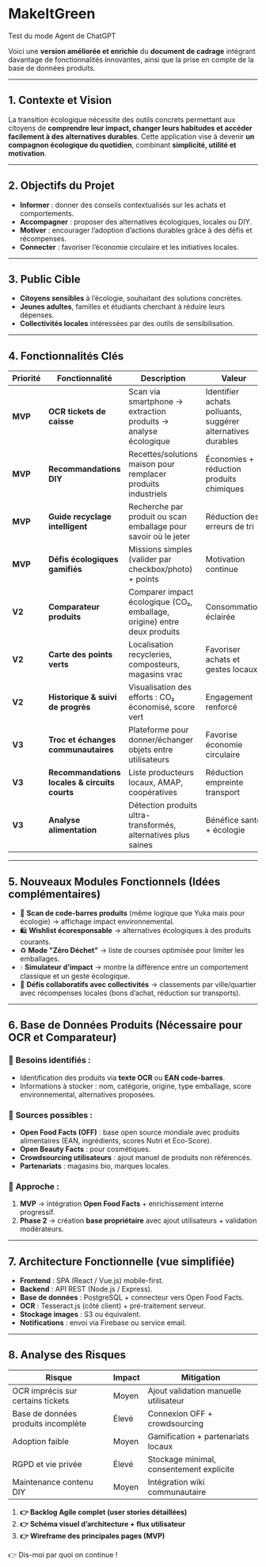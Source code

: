 # MakeItGreen

Test du mode Agent de ChatGPT


Voici une **version améliorée et enrichie** du **document de cadrage** intégrant davantage de fonctionnalités innovantes, ainsi que la prise en compte de la base de données produits.

---

## 1. **Contexte et Vision**

La transition écologique nécessite des outils concrets permettant aux citoyens de **comprendre leur impact, changer leurs habitudes et accéder facilement à des alternatives durables**.
Cette application vise à devenir **un compagnon écologique du quotidien**, combinant **simplicité, utilité et motivation**.

---

## 2. **Objectifs du Projet**

* **Informer** : donner des conseils contextualisés sur les achats et comportements.
* **Accompagner** : proposer des alternatives écologiques, locales ou DIY.
* **Motiver** : encourager l’adoption d’actions durables grâce à des défis et récompenses.
* **Connecter** : favoriser l’économie circulaire et les initiatives locales.

---

## 3. **Public Cible**

* **Citoyens sensibles** à l’écologie, souhaitant des solutions concrètes.
* **Jeunes adultes**, familles et étudiants cherchant à réduire leurs dépenses.
* **Collectivités locales** intéressées par des outils de sensibilisation.

---

## 4. **Fonctionnalités Clés**

| Priorité | Fonctionnalité                                | Description                                                              | Valeur                                                      |
| -------- | --------------------------------------------- | ------------------------------------------------------------------------ | ----------------------------------------------------------- |
| **MVP**  | **OCR tickets de caisse**                     | Scan via smartphone → extraction produits → analyse écologique           | Identifier achats polluants, suggérer alternatives durables |
| **MVP**  | **Recommandations DIY**                       | Recettes/solutions maison pour remplacer produits industriels            | Économies + réduction produits chimiques                    |
| **MVP**  | **Guide recyclage intelligent**               | Recherche par produit ou scan emballage pour savoir où le jeter          | Réduction des erreurs de tri                                |
| **MVP**  | **Défis écologiques gamifiés**                | Missions simples (valider par checkbox/photo) + points                   | Motivation continue                                         |
| **V2**   | **Comparateur produits**                      | Comparer impact écologique (CO₂, emballage, origine) entre deux produits | Consommation éclairée                                       |
| **V2**   | **Carte des points verts**                    | Localisation recycleries, composteurs, magasins vrac                     | Favoriser achats et gestes locaux                           |
| **V2**   | **Historique & suivi de progrès**             | Visualisation des efforts : CO₂ économisé, score vert                    | Engagement renforcé                                         |
| **V3**   | **Troc et échanges communautaires**           | Plateforme pour donner/échanger objets entre utilisateurs                | Favorise économie circulaire                                |
| **V3**   | **Recommandations locales & circuits courts** | Liste producteurs locaux, AMAP, coopératives                             | Réduction empreinte transport                               |
| **V3**   | **Analyse alimentation**                      | Détection produits ultra-transformés, alternatives plus saines           | Bénéfice santé + écologie                                   |

---

## 5. **Nouveaux Modules Fonctionnels (Idées complémentaires)**

* 📸 **Scan de code-barres produits** (même logique que Yuka mais pour écologie) → affichage impact environnemental.
* 🛍️ **Wishlist écoresponsable** → alternatives écologiques à des produits courants.
* ♻️ **Mode "Zéro Déchet"** → liste de courses optimisée pour limiter les emballages.
* 💧 **Simulateur d’impact** → montre la différence entre un comportement classique et un geste écologique.
* 🏅 **Défis collaboratifs avec collectivités** → classements par ville/quartier avec récompenses locales (bons d’achat, réduction sur transports).

---

## 6. **Base de Données Produits (Nécessaire pour OCR et Comparateur)**

### 📌 **Besoins identifiés :**

* Identification des produits via **texte OCR** ou **EAN code-barres**.
* Informations à stocker : nom, catégorie, origine, type emballage, score environnemental, alternatives proposées.

### 📌 **Sources possibles :**

* **Open Food Facts (OFF)** : base open source mondiale avec produits alimentaires (EAN, ingrédients, scores Nutri et Eco-Score).
* **Open Beauty Facts** : pour cosmétiques.
* **Crowdsourcing utilisateurs** : ajout manuel de produits non référencés.
* **Partenariats** : magasins bio, marques locales.

### 📌 **Approche :**

1. **MVP** → intégration **Open Food Facts** + enrichissement interne progressif.
2. **Phase 2** → création **base propriétaire** avec ajout utilisateurs + validation modérateurs.

---

## 7. **Architecture Fonctionnelle (vue simplifiée)**

* **Frontend** : SPA (React / Vue.js) mobile-first.
* **Backend** : API REST (Node.js / Express).
* **Base de données** : PostgreSQL + connecteur vers Open Food Facts.
* **OCR** : Tesseract.js (côté client) + pré-traitement serveur.
* **Stockage images** : S3 ou équivalent.
* **Notifications** : envoi via Firebase ou service email.

---

## 8. **Analyse des Risques**

| Risque                              | Impact | Mitigation                               |
| ----------------------------------- | ------ | ---------------------------------------- |
| OCR imprécis sur certains tickets   | Moyen  | Ajout validation manuelle utilisateur    |
| Base de données produits incomplète | Élevé  | Connexion OFF + crowdsourcing            |
| Adoption faible                     | Moyen  | Gamification + partenariats locaux       |
| RGPD et vie privée                  | Élevé  | Stockage minimal, consentement explicite |
| Maintenance contenu DIY             | Moyen  | Intégration wiki communautaire           |


1. **👉 Backlog Agile complet (user stories détaillées)**
2. **👉 Schéma visuel d’architecture + flux utilisateur**
3. **👉 Wireframe des principales pages (MVP)**

👉 Dis-moi par quoi on continue !

